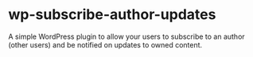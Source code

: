 wp-subscribe-author-updates
===========================

A simple WordPress plugin to allow your users to subscribe to an author (other users) and be notified on updates to owned content.
